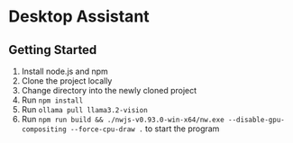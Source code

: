 # Desktop Assistant

## Getting Started
1. Install node.js and npm
2. Clone the project locally
3. Change directory into the newly cloned project
4. Run `npm install`
5. Run `ollama pull llama3.2-vision`
5. Run `npm run build && ./nwjs-v0.93.0-win-x64/nw.exe --disable-gpu-compositing --force-cpu-draw .` to start the program